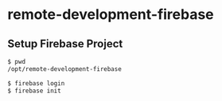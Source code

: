 # remote-development-firebase

## Setup Firebase Project

```sh
$ pwd
/opt/remote-development-firebase

$ firebase login
$ firebase init
```